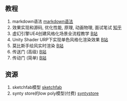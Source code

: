 ## 教程

1. markdown语法 [markdown语法](https://www.markdownguide.org/basic-syntax/)
2. 效果实现和源码, 优化性能, 原理, 动画物理, 面试笔试 [知乎](https://www.zhihu.com/question/19568896)
3. 虚幻引擎UE4创建风格化场景全流程教学 [B站](https://www.bilibili.com/video/av208205296)
4. Unity Shader URP下实现单色风格化渲染效果 [B站](https://www.bilibili.com/video/BV1MV4y1f7nA)
5. 莫比斯手绘风实时渲染 [B站](https://www.bilibili.com/video/BV1MK421i7Np)
6. 传送门 (高级) [B站](https://www.bilibili.com/video/BV1w741147Df)
7. 传动门 (简单) [B站](https://www.bilibili.com/video/BV1cb411z7YR)

## 资源

1. sketchfab模型 [sketchfab](https://sketchfab.com/)
2. synty store的low poly模型(付费)  [syntystore](https://syntystore.com/)